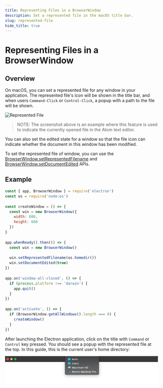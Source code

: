 ```yaml
---
title: Representing Files in a BrowserWindow
description: Set a represented file in the macOS title bar.
slug: represented-file
hide_title: true
---
```


# Representing Files in a BrowserWindow

## Overview

On macOS, you can set a represented file for any window in your application.
The represented file's icon will be shown in the title bar, and when users
`Command-Click` or `Control-Click`, a popup with a path to the file will be
shown.

![Represented File][represented-image]

> NOTE: The screenshot above is an example where this feature is used to indicate the currently opened file in the Atom text editor.

You can also set the edited state for a window so that the file icon can
indicate whether the document in this window has been modified.

To set the represented file of window, you can use the
[BrowserWindow.setRepresentedFilename][setrepresentedfilename] and
[BrowserWindow.setDocumentEdited][setdocumentedited] APIs.

## Example

```javascript fiddle='docs/fiddles/features/represented-file'
const { app, BrowserWindow } = require('electron')
const os = require('node:os')

const createWindow = () => {
  const win = new BrowserWindow({
    width: 800,
    height: 600
  })
}

app.whenReady().then(() => {
  const win = new BrowserWindow()

  win.setRepresentedFilename(os.homedir())
  win.setDocumentEdited(true)
})

app.on('window-all-closed', () => {
  if (process.platform !== 'darwin') {
    app.quit()
  }
})

app.on('activate', () => {
  if (BrowserWindow.getAllWindows().length === 0) {
    createWindow()
  }
})
```

After launching the Electron application, click on the title with `Command` or
`Control` key pressed. You should see a popup with the represented file at the top.
In this guide, this is the current user's home directory:

![Represented file](../images/represented-file.png)

[represented-image]: https://cloud.githubusercontent.com/assets/639601/5082061/670a949a-6f14-11e4-987a-9aaa04b23c1d.png
[setrepresentedfilename]: ../api/browser-window.md#winsetrepresentedfilenamefilename-macos
[setdocumentedited]: ../api/browser-window.md#winsetdocumenteditededited-macos

